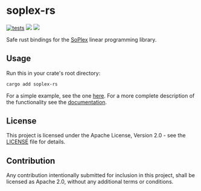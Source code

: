 # soplex-rs
[![tests](https://github.com/mmghannam/soplex-rs/actions/workflows/checks.yml/badge.svg)](https://github.com/mmghannam/soplex-rs/actions/workflows/checks.yml)
[![][img_crates]][crates] [![][img_doc]][doc] 

[img_crates]: https://img.shields.io/crates/v/soplex-rs.svg
[crates]: https://crates.io/crates/soplex-rs
[img_doc]: https://img.shields.io/badge/rust-documentation-blue.svg
[doc]: https://docs.rs/soplex-rs/

Safe rust bindings for the [SoPlex](https://soplex.zib.de/) linear programming library.

## Usage
Run this in your crate's root directory:
```bash
cargo add soplex-rs
```

For a simple example, see the one [here](examples/simple_model.rs). For a more complete description of the functionality see the [documentation](https://docs.rs/soplex-rs/).

## License 
This project is licensed under the Apache License, Version 2.0 - see the [LICENSE](LICENSE) file for details.

## Contribution
Any contribution intentionally submitted for inclusion in this project,
shall be licensed as Apache 2.0, without any additional terms or conditions.
